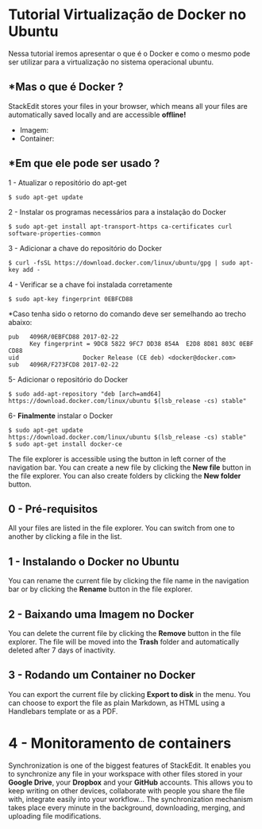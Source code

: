 # Tutorial Virtualização de Docker no Ubuntu

Nessa tutorial iremos apresentar o que é o Docker e como o mesmo pode ser utilizar para a virtualização no sistema operacional ubuntu.


## *Mas o que é Docker ?

StackEdit stores your files in your browser, which means all your files are automatically saved locally and are accessible **offline!**
- Imagem:
- Container:


## *Em que ele pode ser usado ?
1 - Atualizar o repositório do apt-get
```
$ sudo apt-get update
```
2 - Instalar os programas necessários para a instalação do Docker
```
$ sudo apt-get install apt-transport-https ca-certificates curl software-properties-common
```
3 - Adicionar a chave do repositório do Docker
```
$ curl -fsSL https://download.docker.com/linux/ubuntu/gpg | sudo apt-key add -
```
4 - Verificar se a chave foi instalada corretamente
```
$ sudo apt-key fingerprint 0EBFCD88
```
*Caso tenha sido o retorno do comando deve ser semelhando ao trecho abaixo:
```
pub   4096R/0EBFCD88 2017-02-22
      Key fingerprint = 9DC8 5822 9FC7 DD38 854A  E2D8 8D81 803C 0EBF CD88
uid                  Docker Release (CE deb) <docker@docker.com>
sub   4096R/F273FCD8 2017-02-22
```
5- Adicionar o repositório do Docker
```
$ sudo add-apt-repository "deb [arch=amd64] https://download.docker.com/linux/ubuntu $(lsb_release -cs) stable"
```
6- **Finalmente** instalar o Docker
```
$ sudo apt-get update
https://download.docker.com/linux/ubuntu $(lsb_release -cs) stable"
$ sudo apt-get install docker-ce
```

The file explorer is accessible using the button in left corner of the navigation bar. You can create a new file by clicking the **New file** button in the file explorer. You can also create folders by clicking the **New folder** button.

## 0 - Pré-requisitos

All your files are listed in the file explorer. You can switch from one to another by clicking a file in the list.

## 1 - Instalando o Docker no Ubuntu

You can rename the current file by clicking the file name in the navigation bar or by clicking the **Rename** button in the file explorer.

## 2 - Baixando uma Imagem no Docker

You can delete the current file by clicking the **Remove** button in the file explorer. The file will be moved into the **Trash** folder and automatically deleted after 7 days of inactivity.

## 3 - Rodando um Container no Docker

You can export the current file by clicking **Export to disk** in the menu. You can choose to export the file as plain Markdown, as HTML using a Handlebars template or as a PDF.


# 4 - Monitoramento de containers

Synchronization is one of the biggest features of StackEdit. It enables you to synchronize any file in your workspace with other files stored in your **Google Drive**, your **Dropbox** and your **GitHub** accounts. This allows you to keep writing on other devices, collaborate with people you share the file with, integrate easily into your workflow... The synchronization mechanism takes place every minute in the background, downloading, merging, and uploading file modifications.
